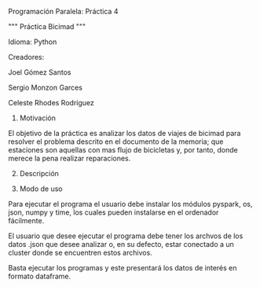 Programación Paralela: Práctica 4

""" Práctica Bicimad """

Idioma: Python

Creadores:

  Joel Gómez Santos

  Sergio Monzon Garces

  Celeste Rhodes Rodríguez

1. Motivación

El objetivo de la práctica es analizar los datos de viajes de bicimad para resolver el problema descrito en el documento de la memoria; que estaciones son aquellas con mas flujo de bicicletas y, por tanto, donde merece la pena realizar reparaciones.

2. Descripción

3. Modo de uso

Para ejecutar el programa el usuario debe instalar los módulos pyspark, os, json, numpy y time, los cuales pueden instalarse en el ordenador fácilmente.

El usuario que desee ejecutar el programa debe tener los archvos de los datos .json que desee analizar o, en su defecto, estar conectado a un cluster donde se encuentren estos archivos.

Basta ejecutar los programas y este presentará los datos de interés en formato dataframe.
